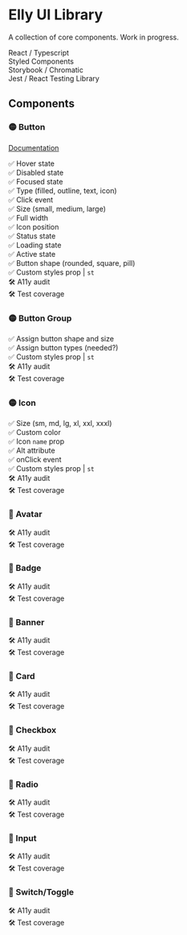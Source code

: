 # Elly UI Library

A collection of core components. Work in progress.

React / Typescript  
Styled Components  
Storybook / Chromatic  
Jest / React Testing Library

## Components

### 🟡 Button 

[Documentation](https://github.com/KyleShook/elly-ui/blob/main/components/Atoms/Button/Button.md)

✅ Hover state  
✅ Disabled state  
✅ Focused state  
✅ Type (filled, outline, text, icon)  
✅ Click event  
✅ Size (small, medium, large)  
✅ Full width  
✅ Icon position  
✅ Status state  
✅ Loading state  
✅ Active state  
✅ Button shape (rounded, square, pill)  
✅ Custom styles prop | `st`  
🛠 A11y audit  
🛠 Test coverage

### 🟡 Button Group 

✅ Assign button shape and size  
✅ Assign button types (needed?)  
✅ Custom styles prop | `st`  
🛠 A11y audit  
🛠 Test coverage  

### 🟡 Icon 

✅ Size (sm, md, lg, xl, xxl, xxxl)  
✅ Custom color  
✅ Icon `name` prop  
✅ Alt attribute    
✅ onClick event  
✅ Custom styles prop | `st`  
🛠 A11y audit  
🛠 Test coverage  

### 🔴 Avatar 

🛠 A11y audit  
🛠 Test coverage

### 🔴 Badge 

🛠 A11y audit  
🛠 Test coverage

### 🔴 Banner 

🛠 A11y audit  
🛠 Test coverage

### 🔴 Card 

🛠 A11y audit  
🛠 Test coverage

### 🔴 Checkbox 

🛠 A11y audit  
🛠 Test coverage

### 🔴 Radio 

🛠 A11y audit  
🛠 Test coverage

### 🔴 Input 

🛠 A11y audit  
🛠 Test coverage

### 🔴 Switch/Toggle 

🛠 A11y audit  
🛠 Test coverage

